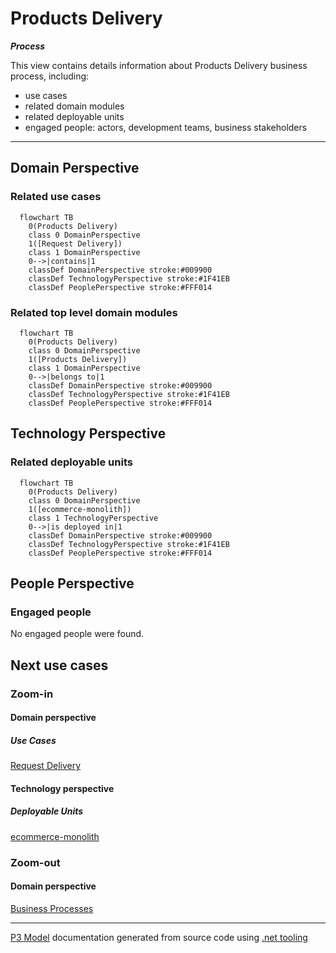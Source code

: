 ﻿
# Products Delivery

***Process***  

This view contains details information about Products Delivery business process, including:
- use cases
- related domain modules
- related deployable units
- engaged people: actors, development teams, business stakeholders  

---



## Domain Perspective


### Related use cases

```mermaid
  flowchart TB
    0(Products Delivery)
    class 0 DomainPerspective
    1([Request Delivery])
    class 1 DomainPerspective
    0-->|contains|1
    classDef DomainPerspective stroke:#009900
    classDef TechnologyPerspective stroke:#1F41EB
    classDef PeoplePerspective stroke:#FFF014
```

### Related top level domain modules

```mermaid
  flowchart TB
    0(Products Delivery)
    class 0 DomainPerspective
    1([Products Delivery])
    class 1 DomainPerspective
    0-->|belongs to|1
    classDef DomainPerspective stroke:#009900
    classDef TechnologyPerspective stroke:#1F41EB
    classDef PeoplePerspective stroke:#FFF014
```

## Technology Perspective


### Related deployable units

```mermaid
  flowchart TB
    0(Products Delivery)
    class 0 DomainPerspective
    1([ecommerce-monolith])
    class 1 TechnologyPerspective
    0-->|is deployed in|1
    classDef DomainPerspective stroke:#009900
    classDef TechnologyPerspective stroke:#1F41EB
    classDef PeoplePerspective stroke:#FFF014
```

## People Perspective


### Engaged people

No engaged people were found.  

## Next use cases


### Zoom-in


#### Domain perspective


##### Use Cases

[Request Delivery](../Modules/ProductsDelivery/Requesting/RequestDelivery.md)  

#### Technology perspective


##### Deployable Units

[ecommerce-monolith](../../Technology/DeployableUnits/EcommerceMonolith.md)  

### Zoom-out


#### Domain perspective

[Business Processes](BusinessProcesses.md)  

---

[P3 Model](https://github.com/P3-model/P3-model) documentation generated from source code using [.net tooling](https://github.com/P3-model/P3-model-dotnet)